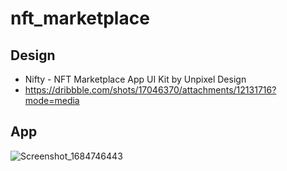 # nft_marketplace



## Design
- Nifty - NFT Marketplace App UI Kit by Unpixel Design
- https://dribbble.com/shots/17046370/attachments/12131716?mode=media

## App 
![Screenshot_1684746443](https://github.com/melikeecev/nft-marketplace-ui/assets/80070068/e6e25050-6e30-4bf3-8643-34bd764e520d)

